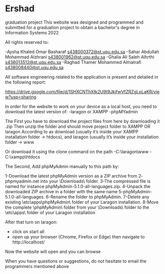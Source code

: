 # Ershad
graduation project
This website was designed and programmed and submitted for a graduation project to obtain a bachelor's degree in Information Systems 2022

All rights reserved to:

-Aysha Khaled Omar Basharaf s438000372@st.uqu.edu.sa
-Sahar Abdullah Mohammad Alzhrani s438001962@st.uqu.edu.sa
-Ghalia Ali Saleh Alhrthi s438013512@st.uqu.edu.sa
-Raghad Thamer Mohammed Almatrafi s438008440@st.uqu.edu.sa

All software engineering related to the application is present and detailed in the following report: 

https://drive.google.com/file/d/1SHXCNThXtk2U9t9JkjfwVfZRZgLoLaKR/view?usp=sharing

In order for the website to work on your device as a local host, you need to download the latest version of:
-laragon or XAMPP
-phpMYadmin

The First you have to download the project files from here by downloading it .zip
Then unzip the folder and should move project folder to XAMPP OR laragon According to as download (usually it’s inside your XAMPP installation folder -> htdocs), and laragon (usually it’s inside your installation folder -> www

Or download it using the clone command on the path -C:\laragon\www
-C:\xampp\htdocs

The Second, Add  phpMyAdmin manually to this path by:

1-Download the latest phpMyAdmin version as a ZIP archive from 2- phpmyadmin.net into your \Downloads\ folder. 
3-The compressed file is named for instance phpMyAdmin-5.1.0-all-languages.zip. 
4-Unpack the downloaded ZIP archive in a folder with the same name 5-phpMyAdmin-5.1.0-all-languages. 
6-Rename the folder to phpMyAdmin. 
7-Delete any existing  \etc\apps\phpMyAdmin\ folder of your Laragon installation. 
8-Move the complete \phpMyAdmin\ folder from your \Downloads\ folder to the \etc\apps\ folder of your Laragon installation


 After that turn on laragon:
- click on start all
-  open up your browser (Chrome, Firefox or Edge) then navigate to http://localhost/

Now the website will open and you can browse

When you have questions or suggestions, do not hesitate to email the programmers mentioned above
